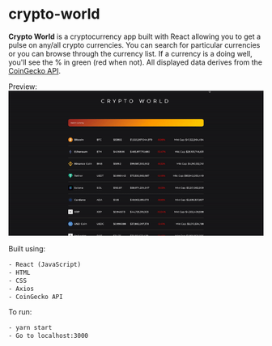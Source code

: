 # crypto-world
**Crypto World** is a cryptocurrency app built with React allowing you to get a pulse on any/all crypto currencies. You can search for particular currencies or you can browse through the currency list. If a currency is a doing well, you'll see the % in green (red when not). All displayed data derives from the [CoinGecko API](https://www.coingecko.com/en/api/documentation).

Preview:<br>
![](/img/crypto-world.gif)

Built using:<br>
```
- React (JavaScript)
- HTML
- CSS
- Axios
- CoinGecko API
```

To run:<br>
```
- yarn start
- Go to localhost:3000
```
